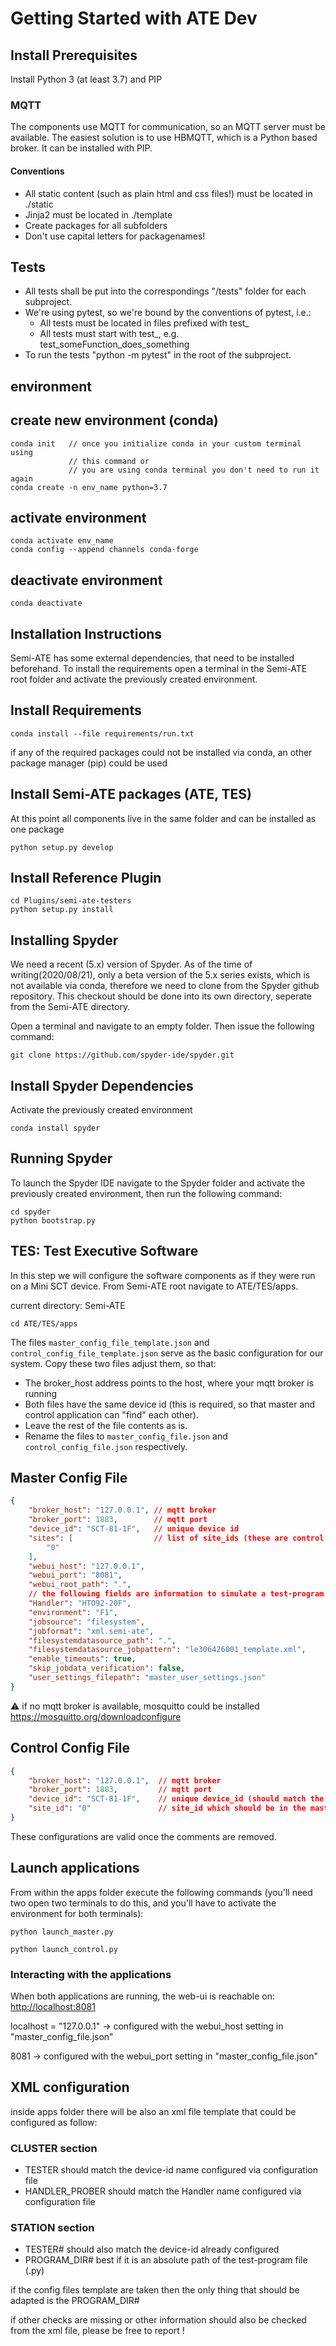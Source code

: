 # Getting Started with ATE Dev

## Install Prerequisites

Install Python 3 (at least 3.7) and PIP

### MQTT

The components use MQTT for communication, so an MQTT server must
be available. The easiest solution is to use HBMQTT, which is a
Python based broker. It can be installed with PIP.

#### Conventions

- All static content (such as plain html and css files!) must be located in ./static
- Jinja2 must be located in ./template
- Create packages for all subfolders
- Don't use capital letters for packagenames!

## Tests

- All tests shall be put into the correspondings "/tests" folder for each subproject.
- We're using pytest, so we're bound by the conventions of pytest, i.e.:
  - All tests must be located in files prefixed with test_
  - All tests must start with test_, e.g. test_someFunction_does_something
- To run the tests "python -m pytest" in the root of the subproject.

## environment

## create new environment (conda)

```Console
conda init   // once you initialize conda in your custom terminal using
             // this command or
             // you are using conda terminal you don't need to run it again
conda create -n env_name python=3.7
```

## activate environment

```Console
conda activate env_name
conda config --append channels conda-forge
```

## deactivate environment

```Console
conda deactivate
```

## Installation Instructions

Semi-ATE has some external dependencies, that need to be installed beforehand. To install the requirements open a terminal
in the Semi-ATE root folder and activate the previously created environment.

## Install Requirements

```Console
conda install --file requirements/run.txt
```

if any of the required packages could not be installed via conda, an other package manager (pip) could be used

## Install Semi-ATE packages (ATE, TES)

At this point all components live in the same folder and can be installed as one package

```Console
python setup.py develop
```

## Install Reference Plugin

```Console
cd Plugins/semi-ate-testers
python setup.py install
```

## Installing Spyder

We need a recent (5.x) version of Spyder. As of the time of writing(2020/08/21), only a beta version of the 5.x series exists,
which is not available via conda, therefore we need to clone from the Spyder github repository. This checkout should be done
into its own directory, seperate from the Semi-ATE directory.

Open a terminal and navigate to an empty folder. Then issue the following command:

```Console
git clone https://github.com/spyder-ide/spyder.git
```

## Install Spyder Dependencies

Activate the previously created environment

```Console
conda install spyder
```

## Running Spyder

To launch the Spyder IDE navigate to the Spyder folder and activate the previously created environment, then run the following
command:

```Console
cd spyder
python bootstrap.py
```

## TES: Test Executive Software

In this step we will configure the software components as if they were run on a Mini SCT device.
From Semi-ATE root navigate to ATE/TES/apps.

current directory: Semi-ATE

```Console
cd ATE/TES/apps
```

The files ```master_config_file_template.json``` and
```control_config_file_template.json``` serve as the basic configuration for our system. Copy these two files adjust them, so that:

- The broker_host address points to the host, where your mqtt broker is running
- Both files have the same device id (this is required, so that master and control application can "find" each other).
- Leave the rest of the file contents as is.
- Rename the files to ```master_config_file.json``` and ```control_config_file.json``` respectively.

## Master Config File

```json
{
    "broker_host": "127.0.0.1", // mqtt broker
    "broker_port": 1883,        // mqtt port
    "device_id": "SCT-81-1F",   // unique device id
    "sites": [                  // list of site_ids (these are control applications with the respective id)
        "0"
    ],
    "webui_host": "127.0.0.1",
    "webui_port": "8081",
    "webui_root_path": ".",
    // the following fields are information to simulate a test-program execition
    "Handler": "HTO92-20F",
    "environment": "F1",
    "jobsource": "filesystem",
    "jobformat": "xml.semi-ate",
    "filesystemdatasource_path": ".",
    "filesystemdatasource_jobpattern": "le306426001_template.xml",
    "enable_timeouts": true,
    "skip_jobdata_verification": false,
    "user_settings_filepath": "master_user_settings.json"
}
```

:warning: if no mqtt broker is available, mosquitto could be installed
<https://mosquitto.org/downloadconfigure>

## Control Config File

```json
{
    "broker_host": "127.0.0.1",  // mqtt broker
    "broker_port": 1883,         // mqtt port
    "device_id": "SCT-81-1F",    // unique device_id (should match the one configured in master)
    "site_id": "0"               // site_id which should be in the master sites list
}
```

These configurations are valid once the comments are removed.

## Launch applications

From within the apps folder execute the following commands (you'll need two open two terminals to do this, and you'll have to activate the environment for both terminals):

```Console
python launch_master.py
```

```Console
python launch_control.py
```

### Interacting with the applications

When both applications are running, the web-ui is reachable on:
<http://localhost:8081>

localhost = "127.0.0.1"  -> configured with the webui_host setting in "master_config_file.json"

8081 -> configured with the webui_port setting in "master_config_file.json"

## XML configuration

inside apps folder there will be also an xml file template that could be configured as follow:

### CLUSTER section

- TESTER should match the device-id name configured via configuration file
- HANDLER_PROBER should match the Handler name configured via configuration file

### STATION section

- TESTER# should also match the device-id already configured
- PROGRAM_DIR# best if it is an absolute path of the test-program file (.py)

if the config files template are taken then the only thing that should be adapted is the PROGRAM_DIR#

if other checks are missing or other information should also be checked from the xml file, please be free to report !
